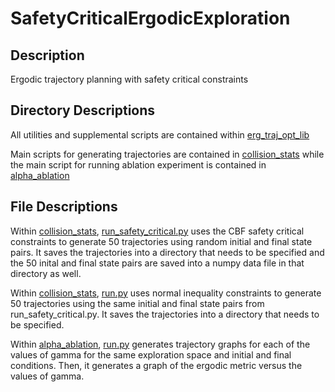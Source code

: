 # SafetyCriticalErgodicExploration

## Description
Ergodic trajectory planning with safety critical constraints

## Directory Descriptions
All utilities and supplemental scripts are contained within [erg_traj_opt_lib](erg_traj_opt_lib/)

Main scripts for generating trajectories are contained in [collision_stats](experiments/collision_stats/) while the main script for running ablation experiment is contained in [alpha_ablation](experiments/alpha_ablation/)

## File Descriptions

Within [collision_stats](experiments/collision_stats/), [run_safety_critical.py](experiments/collision_stats/run_safety_critical.py) uses the CBF safety critical constraints to generate 50 trajectories using random initial and final state pairs. It saves the trajectories into a directory that needs to be specified and the 50 inital and final state pairs are saved into a numpy data file in that directory as well.

Within [collision_stats](experiments/collision_stats/), [run.py](experiments/collision_stats/run.py) uses normal inequality constraints to generate 50 trajectories using the same initial and final state pairs from run_safety_critical.py. It saves the trajectories into a directory that needs to be specified.

Within [alpha_ablation](experiments/alpha_ablation/), [run.py](experiments/alpha_ablation/run.py) generates trajectory graphs for each of the values of gamma for the same exploration space and initial and final conditions. Then, it generates a graph of the ergodic metric versus the values of gamma.